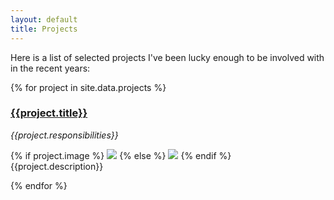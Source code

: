 ```yaml
---
layout: default
title: Projects
---
```


Here is a list of selected projects I've been lucky enough to be involved with in the recent years:

{% for project in site.data.projects %}

<div class="project-container">

### [{{project.title}}]({{project.url}})
_{{project.responsibilities}}_
<div class="li-img">
{% if project.image %}
<img src="{{ project.image }}" class="project-thumb">
{% else %}
<img src="http://placehold.it/160x160" class="project-thumb">
{% endif %} 
</div>
<div class="li-text">
{{project.description}}
</div>
</div>

{% endfor %}

